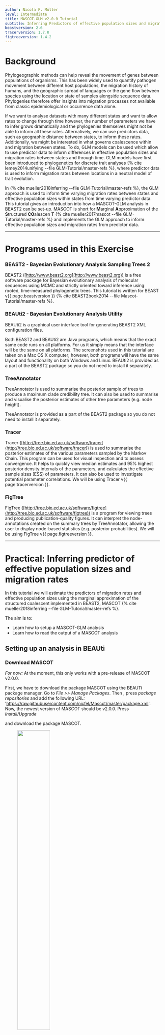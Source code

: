 ```yaml
---
author: Nicola F. Müller
level: Intermediate
title: MASCOT-GLM v2.0.0 Tutorial
subtitle: Inferring Predictors of effective population sizes and migration rates by using MASCOT
beastversion: 2.6
tracerversion: 1.7.0
figtreeversion: 1.4.2
---
```



# Background

Phylogeographic methods can help reveal the movement of genes between populations of organisms. This has been widely used to quantify pathogen movement between different host populations, the migration history of humans, and the geographic spread of languages or the gene flow between species using the location or state of samples alongside sequence data. Phylogenies therefore offer insights into migration processes not available from classic epidemiological or occurrence data alone.

If we want to analyse datasets with many different states and want to allow rates to change through time however, the number of parameters we have to infer grows dramatically and the phylogenies themselves might not be able to inform all these rates. Alternatively, we can use predictors data, such as geographic distance between states, to inform these rates.
Additionally, we might be interested in what governs coalescence within and migration between states. To do, GLM models can be used which allow to use predictor data to inform differences in effective population sizes and migration rates between states and through time. GLM models have first been introduced to phylogenetics for discrete trait analyses {% cite lemey2014unifying --file GLM-Tutorial/master-refs %}, where predictor data is used to inform migration rates between locations in a neutral model of trait evolution.

In {% cite mueller2018inferring --file GLM-Tutorial/master-refs %}, the GLM approach is used to inform time varying migration rates between states and effective population sizes within states from time varying predictor data.
This tutorial gives an introduction into how a MASCOT-GLM analysis in BEAST2 can be set-up. MASCOT is short for **M**arginal **A**pproximation of the **S**tructured **CO**alescen **T**  {% cite mueller2017mascot --file GLM-Tutorial/master-refs %} and implements the GLM approach to inform effective population sizes and migration rates from predictor data.

----

# Programs used in this Exercise

### BEAST2 - Bayesian Evolutionary Analysis Sampling Trees 2

BEAST2 ([http://www.beast2.org](http://www.beast2.org)) is a free software package for Bayesian evolutionary analysis of molecular sequences using MCMC and strictly oriented toward inference using rooted, time-measured phylogenetic trees. This tutorial is written for BEAST v{{ page.beastversion }} {% cite BEAST2book2014 --file Mascot-Tutorial/master-refs %}.


### BEAUti2 - Bayesian Evolutionary Analysis Utility

BEAUti2 is a graphical user interface tool for generating BEAST2 XML configuration files.

Both BEAST2 and BEAUti2 are Java programs, which means that the exact same code runs on all platforms. For us it simply means that the interface will be the same on all platforms. The screenshots used in this tutorial are taken on a Mac OS X computer; however, both programs will have the same layout and functionality on both Windows and Linux. BEAUti2 is provided as a part of the BEAST2 package so you do not need to install it separately.

### TreeAnnotator

TreeAnnotator is used to summarise the posterior sample of trees to produce a maximum clade credibility tree. It can also be used to summarise and visualise the posterior estimates of other tree parameters (e.g. node height).

TreeAnnotator is provided as a part of the BEAST2 package so you do not need to install it separately.


### Tracer

Tracer ([http://tree.bio.ed.ac.uk/software/tracer](http://tree.bio.ed.ac.uk/software/tracer)) is used to summarise the posterior estimates of the various parameters sampled by the Markov Chain. This program can be used for visual inspection and to assess convergence. It helps to quickly view median estimates and 95% highest posterior density intervals of the parameters, and calculates the effective sample sizes (ESS) of parameters. It can also be used to investigate potential parameter correlations. We will be using Tracer v{{ page.tracerversion }}.


### FigTree

FigTree ([http://tree.bio.ed.ac.uk/software/figtree](http://tree.bio.ed.ac.uk/software/figtree)) is a program for viewing trees and producing publication-quality figures. It can interpret the node-annotations created on the summary trees by TreeAnnotator, allowing the user to display node-based statistics (e.g. posterior probabilities). We will be using FigTree v{{ page.figtreeversion }}.

----

# Practical: Inferring predictor of effective population sizes and migration rates

In this tutorial we will estimate the predictors of migration rates and effective population sizes using the marginal approximation of the structured coalescent implemented in BEAST2, MASCOT {% cite mueller2018inferring --file GLM-Tutorial/master-refs %}.

The aim is to:

-  Learn how to setup a MASCOT-GLM analysis
-  Learn how to read the output of a MASCOT analysis




## Setting up an analysis in BEAUti

### Download MASCOT

*For now:* At the moment, this only works with a pre-release of MASCOT v2.0.0.

First, we have to download the package MASCOT using the BEAUTi package manager. Go to _File >> Manage Packages_.
Then , press *package repositories* and add the following URL: 'https://raw.githubusercontent.com/nicfel/Mascot/master/package.xml'.
Now, the newest version of MASCOT should be v2.0.0.
Press *Install/Upgrade*

 and download the package MASCOT.

<figure>
	<a id="fig:example1"></a>
	<img style="width:50%;" src="figures/MascotDownload.png" alt="">
	<figcaption>Figure 1: Download the MASCOT package.</figcaption>
</figure>

MASCOT will only be available in BEAUti once you close and restart the program.

### Loading the Ebola Virus (EBOV) Sequences (Partitions)

The sequence alignment is in the file [ebov_noncoding.fasta](http://github.com/nicfel/GLM-Tutorial/raw/master/data/ebov_noncoding.fasta). Right-click on this link and save it to a folder on your computer.
Once downloaded, this file can either be drag-and-dropped into BEAUti or added by using BEAUti's menu system via _File >> Import Alignment_.
Make sure thay you specify this alignment to be a nucleotide alignment and not a aminoacid alignment.
Once the sequences are added, we need to specify the sampling dates and locations.

### Get the sampling times (Tip Dates)

Open the "Tip Dates" panel and then select the "Use tip dates" checkbox.

The sampling times are encoded in the sequence names.  
First, set the *as dates with format* to *yyyy-M-dd*.
We can tell BEAUti to use these by clicking the _Auto-configure_ button.
The sampling times appear following the third vertical bar "|" in the sequence name.
To extract these times, select "split on character", enter "|" (without the quotes) in the text box immediately to the right, and then select "4" from the drob-down box to the right, as shown in the figure below.

<figure>
	<a id="fig:example1"></a>
	<img style="width:70%;" src="figures/TipDates.png" alt="">
	<figcaption>Figure 2: Guess sampling times.</figcaption>
</figure>

Clicking "Ok" should now populate the table with the sample times extracted from the sequence names: the column **Date** should now have all values in 2014 and the column **Height** should have values below 1.
The heights denote the time difference from a sequence to the most recently sampled sequence.
If everything is specified correctly, the sequence with Height 0.0 should have Date *2014-12-28*.
We will need to know the date of the most recent sampled individual later.

### Specify the Site Model (Site Model)

Next, we have to specify the site model.
To do this, choose the "Site Model" tab.
We here choose a simple model, the HKY model, that allows us to account for differences in transversion and transition rates, meaning that changes between bases that are chemically more closely related (transitions) are allowed to have a different rate to changes between bases that chemically more distinct (transversions).
Additionally, we should allow for different rate categories for different sires in the alignment.
This can be done by setting the _Gamma Category Count_ to 4, which is just a value that has typically been used.
Make sure that estimate is checked next to the shape parameter.
To reduce the number of parameters we have to estimate, we can set Frequencies to Empirical.

<figure>
	<a id="fig:example1"></a>
	<img style="width:70%;" src="figures/SiteModel.png" alt="">
	<figcaption>Figure 4: Set the site model.</figcaption>
</figure>


### Set the clock model (Clock Model)

For rapidly evolving viruses, the assumption of a strict molecular clock is often made, meaning that the molecular clock is the same on each branch of the phylogeny.
We can leave the clock model setup to the default.

<figure>
	<a id="fig:example1"></a>
	<img style="width:70%;" src="figures/ClockRate.png" alt="">
	<figcaption>Figure 5: Set the initial clock rate.</figcaption>
</figure>

### Setting up the MASCOT-GLM Model (Priors)

Next, go to the `Priors` panel.
On the top, there is a drop down menu where the different tree priors can be specified.
There, choose 'Mascot'.
This will add an additional drop down menu where the different dynamics can be chosen.
Choose *GLM*, which will allow us to setup the actual GLM model.

<figure>
	<a id="fig:example1"></a>
	<img style="width:70%;" src="figures/MASCOT_GLM.png" alt="">
	<figcaption>Figure 3: Choose MASCOT and GLM dynamics.</figcaption>
</figure>


## Get the sampling locations (Priors)
The first step in setting up the GLM model is to specify the sampling locations.
As for the sampling times, sampling locations can be extracted from the sequence names.  
After clicking the _Guess_ button, you can split the sequence on the
vertical bar "|" again by selecting "split on character" and entering
"|" in the box.
The locations are in the third group, so choose "3" from the drop-down menu.
After clicking the _OK_
button, the window should look like the one shown in the figure below:

<figure>
	<a id="fig:example1"></a>
	<img style="width:70%;" src="figures/TipLocations.png" alt="">
	<figcaption>Figure 3: Specifying sample locations.</figcaption>
</figure>

## Specify when the to change between different entries of the time varying Predictors (Priors)

When using predictors that have different entries at different points in times, we have to let the model know when to switch between those entries.
Here, the case data is specified on a weekly basis and we therefore have to specify when to change between entries of the case data.
We do this be setting the rate shifts.
First, set the format in which the dates will be specified to *yyyy-MM-dd*.
The most recent sample was sampled on *2014-12-28*.
This can be checked by going back to the `Tip Dates` panel.
The most recent sample is the one with height 0.
The next thing we have to define is when the most recent entry of the predictor vector is from.
The most recent entry defines the weekly case in the week of the *2015-11-16*, which will be our *From* value.
The last entry of the case data predictor is of the week of the *2013-12-30*, which will be our  *To* value.
*Interval Length* defines how much time there is between different entries of a predictor.
Since we have weekly cases, this is 7 days.
The way to input this is in the same date format as all the other values, i.e. *0-0-7*.
Next, press *compute rate shift*, which will convert the date information into decimal values.
If nothing happens, the format is most likely still in decimal or there is an error in one of the dates.

Since the most recent sample is further in the past than the most recent predictor entry, the first entries of rate shift will be negative.


<figure>
	<a id="fig:example1"></a>
	<img style="width:70%;" src="figures/RateShifts.png" alt="">
	<figcaption>Figure 3: Rate shifts before compute rate shift.</figcaption>
</figure>

<figure>
	<a id="fig:example1"></a>
	<img style="width:70%;" src="figures/RateShiftsAfter.png" alt="">
	<figcaption>Figure 3: Rate shifts after compute rate shift.</figcaption>
</figure>

After this is setup, make sure to press *Update Settings* on the left side.
This is absolutely crucial for adding predictors.
BEAUTi will automatically make sure that the dimensions of the predictors are correct.
To do so, it requires to know how many different locations there are and how many different rate intervals.

### Adding the predictor data (Priors)

There are different kind of predictor that can be inputted, migration rate and effective population size predictors.
Migration rate predictors are predictors between different locations and are therefore a matrix.
Effective population size predictors are within a population and are therefore vectors.

To load the migration rate predictors, press *Add predictor from File* in the *Migration GLM* box and select the file `migration_greatCircleDistances.csv`.
This predictor denotes the log-standardized distances between the population centers of different location.
Next, also add the file `migration_national_border_shared.csv`.
This predictor denotes if two locations are located next to each other.

To add the effective population size predictor, do the same in the *Ne GLM* box.
There, add the predictors `Ne_cases.csv` and `Ne_Pdens.csv`.
The predictor Ne_cases denotes the number of weekly cases.
These cases are not yet log-standardized and we therefore have to click the transform button next to the predictor name.
This will to the log-standardization for us.
After doing so, click the *Update Settings* button.

Because log(0) is negative infinity, 0 values in a predictor before any transformation are not allowed.
Instead, the predictor is 0.001 in a week and location where there were no cases at all.

At the end, the setup should look like the following:

<figure>
	<a id="fig:example1"></a>
	<img style="width:70%;" src="figures/PredictorsSettings.png" alt="">
	<figcaption>Figure 3: Settings of the predictors.</figcaption>
</figure>




### Specify the priors (Priors)

Now, we need to set the parameter priors for the various parameters of the model.
The priors with *Clock* in the name are priors on the overall scalers of the effective population sizes and migration rates and denote something closely related to priors on the average rate of migration or effective population size.
The priors with *Scaler* in the name, denote the priors on the coefficients of individual predictors.
These are typically normally distributed and can be left like they are.

The priors with *sumActivePredictors* in the name denote the prior distributed on the number of active predictors.
These should be chosen such that models with fewer predictors are preferred to those with more predictors.
We here chose a lambda of 0.5.
After setting up everything, it should look something like:

<figure>
	<a id="fig:example1"></a>
	<img style="width:70%;" src="figures/Priors.png" alt="">
	<figcaption>Figure 6: Set up of the prior distributions.</figcaption>
</figure>


### Specify the MCMC chain length (MCMC)

Now switch to the "MCMC" tab. Here we can set the length of the MCMC
chain and decide how frequently the parameter and trees are
logged. For this dataset, 2 million iterations should be
sufficient. In order to have enough samples but not create too large
files, we can set the logEvery to 5000, so we have 401 samples
overall. Next, we have to save the `*.xml` file using _File >> Save
as_.

<figure>
	<a id="fig:example1"></a>
	<img style="width:70%;" src="figures/MCMC.png" alt="">
	<figcaption>Figure 7: save the \*.xml.</figcaption>
</figure>


----

# Useful Links

If you interested in the derivations of the marginal approximation of the structured coalescent, you can find them here {% cite Mueller2017 --file Mascot-Tutorial/master-refs %}. This paper also explains the mathematical differences to other methods such as the theory underlying BASTA. To get a better idea of how the states of internal nodes are calculated, have a look in this paper {% cite mueller2017mascot --file Mascot-Tutorial/master-refs %}.

- MASCOT source code: [https://github.com/nicfel/Mascot](https://github.com/nicfel/Mascot)
- [Bayesian Evolutionary Analysis with BEAST 2](http://www.beast2.org/book.html) {% cite BEAST2book2014 --file Mascot-Tutorial/master-refs.bib %}
- BEAST 2 website and documentation: [http://www.beast2.org/](http://www.beast2.org/)
- Join the BEAST user discussion: [http://groups.google.com/group/beast-users](http://groups.google.com/group/beast-users)

----

# Relevant References

{% bibliography --cited --file Mascot-Tutorial/master-refs %}
